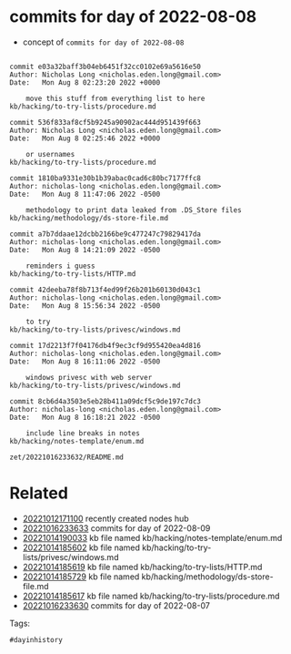 # commits for day of 2022-08-08

- concept of `commits for day of 2022-08-08`

```

commit e03a32baff3b04eb6451f32cc0102e69a5616e50
Author: Nicholas Long <nicholas.eden.long@gmail.com>
Date:   Mon Aug 8 02:23:20 2022 +0000

    move this stuff from everything list to here
kb/hacking/to-try-lists/procedure.md

commit 536f833af8cf5b9245a90902ac444d951439f663
Author: Nicholas Long <nicholas.eden.long@gmail.com>
Date:   Mon Aug 8 02:25:46 2022 +0000

    or usernames
kb/hacking/to-try-lists/procedure.md

commit 1810ba9331e30b1b39abac0cad6c80bc7177ffc8
Author: nicholas-long <nicholas.eden.long@gmail.com>
Date:   Mon Aug 8 11:47:06 2022 -0500

    methodology to print data leaked from .DS_Store files
kb/hacking/methodology/ds-store-file.md

commit a7b7ddaae12dcbb2166be9c477247c79829417da
Author: nicholas-long <nicholas.eden.long@gmail.com>
Date:   Mon Aug 8 14:21:09 2022 -0500

    reminders i guess
kb/hacking/to-try-lists/HTTP.md

commit 42deeba78f8b713f4ed99f26b201b60130d043c1
Author: nicholas-long <nicholas.eden.long@gmail.com>
Date:   Mon Aug 8 15:56:34 2022 -0500

    to try
kb/hacking/to-try-lists/privesc/windows.md

commit 17d2213f7f04176db4f9ec3cf9d955420ea4d816
Author: nicholas-long <nicholas.eden.long@gmail.com>
Date:   Mon Aug 8 16:11:06 2022 -0500

    windows privesc with web server
kb/hacking/to-try-lists/privesc/windows.md

commit 8cb6d4a3503e5eb28b411a09dcf5c9de197c7dc3
Author: nicholas-long <nicholas.eden.long@gmail.com>
Date:   Mon Aug 8 16:18:21 2022 -0500

    include line breaks in notes
kb/hacking/notes-template/enum.md
```

` zet/20221016233632/README.md `

# Related

- [20221012171100](/zet/20221012171100/README.md) recently created nodes hub
- [20221016233633](/zet/20221016233633/README.md) commits for day of 2022-08-09
- [20221014190033](/zet/20221014190033/README.md) kb file named kb/hacking/notes-template/enum.md
- [20221014185602](/zet/20221014185602/README.md) kb file named kb/hacking/to-try-lists/privesc/windows.md
- [20221014185619](/zet/20221014185619/README.md) kb file named kb/hacking/to-try-lists/HTTP.md
- [20221014185729](/zet/20221014185729/README.md) kb file named kb/hacking/methodology/ds-store-file.md
- [20221014185617](/zet/20221014185617/README.md) kb file named kb/hacking/to-try-lists/procedure.md
- [20221016233630](/zet/20221016233630/README.md) commits for day of 2022-08-07

Tags:

    #dayinhistory
